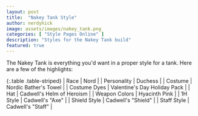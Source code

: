 ```yaml
---
layout: post
title:  "Nakey Tank Style"
author: nerdyhick
image: assets/images/nakey_tank.png
categories: [ "Style Pages Online" ]
description: "Styles for the Nakey Tank build"
featured: true
---
```


The Nakey Tank is everything you'd want in a proper style for a tank.  Here are a few of the highlights:

{:.table .table-striped}
| Race | Nord |
| Personality | Duchess |
| Costume | Nordic Bather's Towel |
| Costume Dyes | Valentine's Day Holiday Pack |
| Hat | Cadwell's Helm of Heroism |
| Weapon Colors | Hyacinth Pink |
| 1H Style | Cadwell's "Axe" |
| Shield Style | Cadwell's "Shield" |
| Staff Style | Cadwell's "Staff" |
